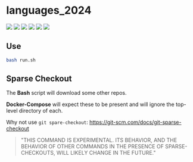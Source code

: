 # languages_2024

[![](https://img.shields.io/badge/typescript-5.5.2-royalblue.svg)](https://www.typescriptlang.org/)
[![](https://img.shields.io/badge/Java-1.22-blue.svg)](https://www.oracle.com/java/technologies/downloads/#java22)
[![](https://img.shields.io/badge/go-1.22.4-lightblue.svg)](https://go.dev/doc/)
[![](https://img.shields.io/badge/Kotlin-1.9.22-purple.svg)](https://kotlinlang.org/) 
[![](https://img.shields.io/badge/Python-3.12.3-yellow.svg)](https://www.python.org/downloads/)
[![](https://img.shields.io/badge/Node-22-green.svg)](https://nodejs.org/en)

## Use

```bash
bash run.sh
```

## Sparse Checkout

The **Bash** script will download some other repos. 

**Docker-Compose** will expect these to be present and will ignore the top-level directory of each.

Why not use `git spare-checkout`: https://git-scm.com/docs/git-sparse-checkout

> "THIS COMMAND IS EXPERIMENTAL. ITS BEHAVIOR, AND THE BEHAVIOR OF OTHER COMMANDS IN THE PRESENCE OF SPARSE-CHECKOUTS, WILL LIKELY CHANGE IN THE FUTURE."